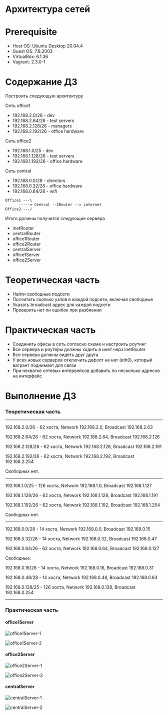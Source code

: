 # Архитектура сетей

# **Prerequisite**

- Host OS: Ubuntu Desktop 20.04.4
- Guest OS: 7.8.2003
- VirtualBox: 6.1.36
- Vagrant: 2.3.0-1

# **Содержание ДЗ**

Построить следующую архитектуру

Сеть office1
- 192.168.2.0/26    - dev
- 192.168.2.64/26   - test servers
- 192.168.2.128/26  - managers
- 192.168.2.192/26  - office hardware

Сеть office2
- 192.168.1.0/25    - dev
- 192.168.1.128/26  - test servers
- 192.168.1.192/26  - office hardware


Сеть central
- 192.168.0.0/28   - directors
- 192.168.0.32/28  - office hardware
- 192.168.0.64/26  - wifi

```
Office1 ---\
      -----> Central --IRouter --> internet
Office2----/
```

Итого должны получится следующие сервера

- inetRouter
- centralRouter
- office1Router
- office2Router
- centralServer
- office1Server
- office2Server

# Теоретическая часть

- Найти свободные подсети
- Посчитать сколько узлов в каждой подсети, включая свободные
- Указать broadcast адрес для каждой подсети
- Проверить нет ли ошибок при разбиении

# Практическая часть

- Соединить офисы в сеть согласно схеме и настроить роутинг
- Все сервера и роутеры должны ходить в инет черз inetRouter
- Все сервера должны видеть друг друга
- У всех новых серверов отключить дефолт на нат (eth0), который вагрант поднимает для связи
- При нехватке сетевых интервейсов добавить по несколько адресов на интерфейс

# **Выполнение ДЗ**

### Теоретическая часть

----------------------------------------------------------------------------

192.168.2.0/26 - 62 хоста, Network 192.168.2.0, Broadcast 192.168.2.63

192.168.2.64/26 - 62 хоста, Network 192.168.2.64, Broadcast 192.168.2.126

192.168.2.128/26 - 62 хоста, Network 192.168.2.128, Broadcast 192.168.2.191

192.168.2.192/26 - 62 хоста, Network 192.168.2.192, Broadcast 192.168.2.254


Свободных нет.

----------------------------------------------------------------------------

192.168.1.0/25 - 126 хоста, Network 192.168.1.0, Broadcast 192.168.1.127

192.168.1.128/26 - 62 хоста, Network 192.168.1.128, Broadcast 192.168.1.191

192.168.1.192/26 - 62 хоста, Network 192.168.1.192, Broadcast 192.168.1.254


Свободных нет.

----------------------------------------------------------------------------

192.168.0.0/28 - 14 хоста, Network 192.168.0.0, Broadcast 192.168.0.15

192.168.0.32/28 - 14 хоста, Network 192.168.0.32, Broadcast 192.168.0.47

192.168.0.64/26 - 62 хоста, Network 192.168.0.64, Broadcast 192.168.0.127


Свободные:

192.168.0.16/28 - 14 хоста, Network 192.168.0.16, Broadcast 192.168.0.31

192.168.0.48/28 - 14 хоста, Network 192.168.0.48, Broadcast 192.168.0.63

192.168.0.128/25 - 126 хоста, Network 192.168.0.128, Broadcast 192.168.0.254


----------------------------------------------------------------------------

### Практическая часть


#### office1Server

![office1Server-1](https://github.com/andrey21x6/dz-otus/blob/main/network_architecture/scrin/centralServer-1.jpg)

![office1Server-2](https://github.com/andrey21x6/dz-otus/blob/main/network_architecture/scrin/centralServer-2.jpg)

#### office2Server

![office2Server-1](https://github.com/andrey21x6/dz-otus/blob/main/network_architecture/scrin/office2Server-1.jpg)

![office2Server-2](https://github.com/andrey21x6/dz-otus/blob/main/network_architecture/scrin/office2Server-2.jpg)

#### centralServer

![centralServer-1](https://github.com/andrey21x6/dz-otus/blob/main/network_architecture/scrin/centralServer-1.jpg)

![centralServer-2](https://github.com/andrey21x6/dz-otus/blob/main/network_architecture/scrin/centralServer-2.jpg)
